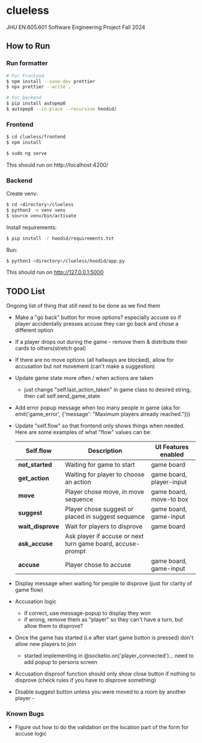# clueless

JHU EN.605.601 Software Engineering Project Fall 2024

## How to Run

### Run formatter

```sh
# For Frontend
$ npm install --save-dev prettier
$ npx prettier --write .

# For backend
$ pip install autopep8
$ autopep8 --in-place --recursive hoodid/
```

### Frontend

```sh
$ cd clueless/frontend
$ npm install
```

```sh
$ sudo ng serve
```

This should run on http://localhost:4200/

### Backend

Create venv:

```sh
$ cd <directory>/clueless
$ python3 -m venv venv
$ source venv/bin/activate
```

Install requirements:

```sh
$ pip install -r hoodid/requirements.txt
```

Run:

```sh
$ python3 <directory>/clueless/hoodid/app.py
```

This should run on http://127.0.0.1:5000

## TODO List

Ongoing list of thing that still need to be done as we find them

- Make a "go back" button for move options? especially accuse so if player accidentally presses accuse they can go back and chose a different option
- If a player drops out during the game - remove them & distribute their cards to others(stretch goal)
- If there are no move options (all hallways are blocked), allow for accusation but not movement (can't make a suggestion)
- Update game state more often / when actions are taken
  - just change "self.last_action_taken" in game class to desired string, then call self.send_game_state
- Add error popup message when too many people in game (aka for emit('game_error', {'message': "Maximum players already reached."}))
- Update "self.flow" so that frontend only shows things when needed. Here are some examples of what "flow" values can be:

  | Self.flow         | Description                                                 | UI Features enabled      |
  | ----------------- | ----------------------------------------------------------- | ------------------------ |
  | **not_started**   | Waiting for game to start                                   | game board               |
  | **get_action**    | Waiting for player to choose an action                      | game board, player-input |
  | **move**          | Player chose move, in move sequence                         | game board, move-to box  |
  | **suggest**       | Player chose suggest or placed in suggest sequence          | game board, game-input   |
  | **wait_disprove** | Wait for players to disprove                                | game board               |
  | **ask_accuse**    | Ask player if accuse or next turn game board, accuse-prompt |
  | **accuse**        | Player chose to accuse                                      | game board, game-input   |

- Display message when waiting for people to disprove (just for clarity of game flow)
- Accusation logic

  - if correct, use message-popup to display they won
  - if wrong, remove them as "player" so they can't have a turn, but allow them to disprove?

- Once the game has started (i.e after start game button is pressed) don't allow new players to join

  - started implementing in @socketio.on('player_connected')... need to add popup to persons screen

- Accusation disproof function should only show close button if nothing to disprove (check rules if you have to disprove something)

- Disable suggest button unless you were moved to a room by another player -

### Known Bugs

- Figure out how to do the validation on the location part of the form for accuse logic
